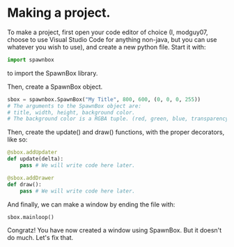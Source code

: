 # Making a project.

To make a project, first open your code editor of choice (I, modguy07, choose to use Visual Studio Code for anything non-java, but you can use whatever you wish to use), and create a new python file. Start it with:

```py
import spawnbox
```

to import the SpawnBox library.

Then, create a SpawnBox object.
```py
sbox = spawnbox.SpawnBox("My Title", 800, 600, (0, 0, 0, 255))
# The arguments to the SpawnBox object are:
# title, width, height, background color.
# The background color is a RGBA tuple. (red, green, blue, transparency)
```

Then, create the update() and draw() functions, with the proper decorators, like so:
```py
@sbox.addUpdater
def update(delta):
    pass # We will write code here later.

@sbox.addDrawer
def draw():
    pass # We will write code here later.
```

And finally, we can make a window by ending the file with:

```py
sbox.mainloop()
```

Congratz! You have now created a window using SpawnBox. But it doesn't do much. Let's fix that.